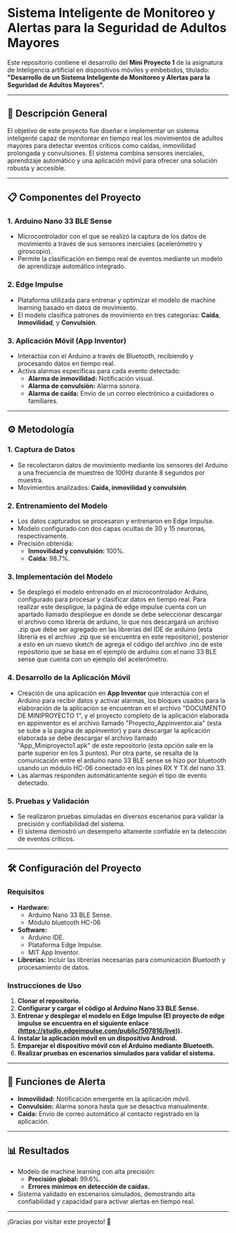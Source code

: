 # Sistema Inteligente de Monitoreo y Alertas para la Seguridad de Adultos Mayores

Este repositorio contiene el desarrollo del **Mini Proyecto 1** de la asignatura de Inteligencia artificial en dispositivos móviles y embebidos, titulado:  
**"Desarrollo de un Sistema Inteligente de Monitoreo y Alertas para la Seguridad de Adultos Mayores".**

---

## 📜 **Descripción General**
El objetivo de este proyecto fue diseñar e implementar un sistema inteligente capaz de monitorear en tiempo real los movimientos de adultos mayores para detectar eventos críticos como caídas, inmovilidad prolongada y convulsiones. El sistema combina sensores inerciales, aprendizaje automático y una aplicación móvil para ofrecer una solución robusta y accesible.

---

## 📋 **Componentes del Proyecto**

### 1. **Arduino Nano 33 BLE Sense**
- Microcontrolador con el que se realizó la captura de los datos de movimiento a través de sus sensores inerciales (acelerómetro y giroscopio).
- Permite la clasificación en tiempo real de eventos mediante un modelo de aprendizaje automático integrado.

### 2. **Edge Impulse**
- Plataforma utilizada para entrenar y optimizar el modelo de machine learning basado en datos de movimiento.
- El modelo clasifica patrones de movimiento en tres categorías: **Caída**, **Inmovilidad**, y **Convulsión**.

### 3. **Aplicación Móvil (App Inventor)**
- Interactúa con el Arduino a través de Bluetooth, recibiendo y procesando datos en tiempo real.
- Activa alarmas específicas para cada evento detectado:
  - **Alarma de inmovilidad:** Notificación visual.
  - **Alarma de convulsión:** Alarma sonora.
  - **Alarma de caída:** Envío de un correo electrónico a cuidadores o familiares.

---

## ⚙️ **Metodología**

### 1. **Captura de Datos**
- Se recolectaron datos de movimiento mediante los sensores del Arduino a una frecuencia de muestreo de 100Hz durante 8 segundos por muestra.
- Movimientos analizados: **Caída, inmovilidad y convulsión**.

### 2. **Entrenamiento del Modelo**
- Los datos capturados se procesaron y entrenaron en Edge Impulse.
- Modelo configurado con dos capas ocultas de 30 y 15 neuronas, respectivamente.
- Precisión obtenida:
  - **Inmovilidad y convulsión:** 100%.
  - **Caída:** 98.7%.

### 3. **Implementación del Modelo**
- Se desplegó el modelo entrenado en el microcontrolador Arduino, configurado para procesar y clasificar datos en tiempo real. Para realizar este despligue, la página de edge impulse cuenta con un apartado llamado despliegue en donde se debe seleccionar descargar el archivo como librería de arduino, lo que nos descargará un archivo .zip que debe ser agregado en las librerías del IDE de arduino (esta librería es el archivo .zip que se encuentra en este repositorio), posterior a esto en un nuevo sketch de agrega el código del archivo .ino de este repositorio que se basa en el ejemplo de arduino con el nano 33 BLE sense que cuenta con un ejemplo del acelerómetro.

### 4. **Desarrollo de la Aplicación Móvil**
- Creación de una aplicación en **App Inventor** que interactúa con el Arduino para recibir datos y activar alarmas, los bloques usados para la elaboración de la aplicación se encuentran en el archivo "DOCUMENTO DE MINIPROYECTO 1", y el proyecto completo de la aplicación elaborada en appinventor es el archivo llamado "Proyecto_Appinventor.aia" (esta se sube a la pagina de appinventor) y para descargar la aplicación elaborada se debe descargar el archivo llamado "App_Miniproyecto1.apk" de este repositorio (esta opción sale en la parte superior en los 3 puntos). Por otra parte, se resalta de la comunicación entre el arduino nano 33 BLE sense se hizo por bluetooth usando un módulo HC-06 conectado en los pines RX Y TX del nano 33.
- Las alarmas responden automáticamente según el tipo de evento detectado.

### 5. **Pruebas y Validación**
- Se realizaron pruebas simuladas en diversos escenarios para validar la precisión y confiabilidad del sistema.
- El sistema demostró un desempeño altamente confiable en la detección de eventos críticos.

---

## 🛠 **Configuración del Proyecto**

### Requisitos
- **Hardware:**
  - Arduino Nano 33 BLE Sense.
  - Módulo bluetooth HC-06
- **Software:**
  - Arduino IDE.
  - Plataforma Edge Impulse.
  - MIT App Inventor.
- **Librerías:** Incluir las librerías necesarias para comunicación Bluetooth y procesamiento de datos.

### Instrucciones de Uso
1. **Clonar el repositorio.**
2. **Configurar y cargar el código al Arduino Nano 33 BLE Sense.**
3. **Entrenar y desplegar el modelo en Edge Impulse (El proyecto de edge impulse se encuentra en el siguiente enlace (https://studio.edgeimpulse.com/public/507816/live)).**
4. **Instalar la aplicación móvil en un dispositivo Android.**
5. **Emparejar el dispositivo móvil con el Arduino mediante Bluetooth.**
6. **Realizar pruebas en escenarios simulados para validar el sistema.**

---

## 🚨 **Funciones de Alerta**
- **Inmovilidad:** Notificación emergente en la aplicación móvil.
- **Convulsión:** Alarma sonora hasta que se desactiva manualmente.
- **Caída:** Envío de correo automático al contacto registrado en la aplicación.

---

## 📊 **Resultados**
- Modelo de machine learning con alta precisión:
  - **Precisión global:** 99.6%.
  - **Errores mínimos en detección de caídas.**
- Sistema validado en escenarios simulados, demostrando alta confiabilidad y capacidad para activar alertas en tiempo real.

---

¡Gracias por visitar este proyecto! 🌟
